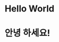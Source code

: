 <!DOCTYPE html>
<head>
    <title>Hello World</title>
    <meta chatset="UTF-8" />
</head>
<body>
    <h1>Hello World</h1>
    <h1>안녕 하세요!</h1>
</body>
